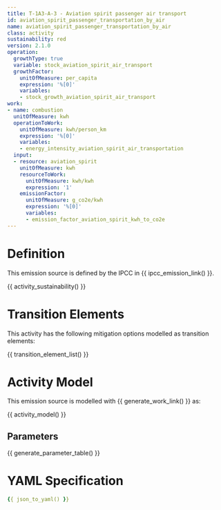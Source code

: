 ```yaml
---
title: T-1A3-A-3 - Aviation spirit passenger air transport
id: aviation_spirit_passenger_transportation_by_air
name: aviation_spirit_passenger_transportation_by_air
class: activity
sustainability: red
version: 2.1.0
operation:
  growthType: true
  variable: stock_aviation_spirit_air_transport
  growthFactor:
    unitOfMeasure: per_capita
    expression: '%[0]'
    variables:
    - stock_growth_aviation_spirit_air_transport
work:
- name: combustion
  unitOfMeasure: kwh
  operationToWork:
    unitOfMeasure: kwh/person_km
    expression: '%[0]'
    variables:
    - energy_intensity_aviation_spirit_air_transportation
  input:
  - resource: aviation_spirit
    unitOfMeasure: kwh
    resourceToWork:
      unitOfMeasure: kwh/kwh
      expression: '1'
    emissionFactor:
      unitOfMeasure: g_co2e/kwh
      expression: '%[0]'
      variables:
      - emission_factor_aviation_spirit_kwh_to_co2e
---
```

# Definition
This emission source is defined by the IPCC in {{ ipcc_emission_link() }}.

{{ activity_sustainability() }}

# Transition Elements

This activity has the following mitigation options modelled as transition elements:

{{ transition_element_list() }}

# Activity Model
This emission source is modelled with {{ generate_work_link() }} as:

{{ activity_model() }}

## Parameters

{{ generate_parameter_table() }}

# YAML Specification

```yaml
{{ json_to_yaml() }}
```